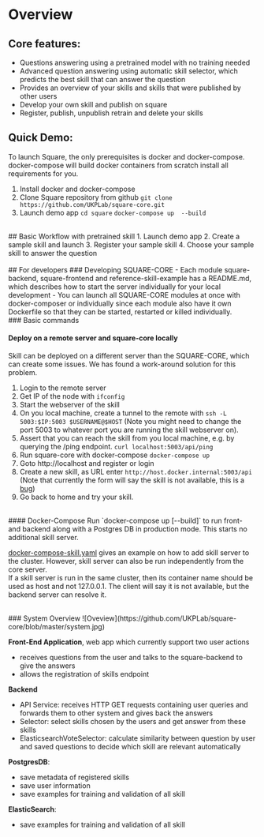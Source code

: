 # Overview
## Core features:
- Questions answering using a pretrained model with no training needed
- Advanced question answering using automatic skill selector, which predicts the best skill that can answer the question
- Provides an overview of your skills and skills that were published by other users
- Develop your own skill and publish on square
- Register, publish, unpublish retrain and delete your skills
&nbsp;
## Quick Demo: 
To launch Square, the only prerequisites is docker and docker-compose. docker-compose will build docker containers from scratch install all requirements for you.
1. Install docker and docker-compose
2. Clone Square repository from github
`git clone https://github.com/UKPLab/square-core.git`
3. Launch demo app
`cd square`
`docker-compose up  --build`
<br />
## Basic Workflow with pretrained skill 
1. Launch demo app
2. Create a sample skill and launch 
3. Register your sample skill 
4. Choose your sample skill to answer the question 
<br />
<br />
## For developers
### Developing SQUARE-CORE
- Each module square-backend, square-frontend and reference-skill-example has a README.md, which describes how to start the server individually for your local development
- You can launch all SQUARE-CORE modules at once with docker-composer or individually since each module also have it own Dockerfile so that they can be started, restarted or killed individually. 
<br />
### Basic commands

#### Deploy on a remote server and square-core locally
Skill can be deployed on a different server than the SQUARE-CORE, which can create some issues. We has found a work-around solution for this problem.
1. Login to the remote server
2. Get IP of the node with `ifconfig`
3. Start the webserver of the skill
4. On you local machine, create a tunnel to the remote with `ssh -L 5003:$IP:5003 $USERNAME@$HOST` (Note you might need to change the port 5003 to whatever port you are running the skill webserver on).
5. Assert that you can reach the skill from you local machine, e.g. by querying the /ping endpoint. `curl localhost:5003/api/ping`
6. Run square-core with docker-compose
   `docker-compose up`
7. Goto http://localhost and register or login
8. Create a new skill, as URL enter `http://host.docker.internal:5003/api` (Note that currently the form will say the skill is not available, this is a [bug](https://github.com/UKPLab/square-core/issues/8))
9. Go back to home and try your skill.
<br />
#### Docker-Compose
Run `docker-compose up [--build]` to run front- and backend along with a Postgres DB in production mode.
This starts no additional skill server.

[docker-compose-skill.yaml](docker-compose-skill.yaml) gives an example on how to add skill server to the cluster.
However, skill server can also be run independently from the core server.  
If a skill server is run in the same cluster, then its container name should be used as host and not 127.0.0.1.
The client will say it is not available, but the backend server can resolve it. 

<br />
### System Overview
![Oveview](https://github.com/UKPLab/square-core/blob/master/system.jpg)

__Front-End Application__, web app which currently support two user actions
- receives questions from the user and talks to the square-backend to give the answers
- allows the registration of skills endpoint

__Backend__
- API Service: receives HTTP GET requests containing user queries and forwards them to other system and gives back the answers
- Selector: select skills chosen by the users and get answer from these skills
- ElasticsearchVoteSelector: calculate similarity between question by user and saved questions to decide which skill are relevant automatically

__PostgresDB__: 
- save metadata of registered skills
- save user information
- save examples for training and validation of all skill 

__ElasticSearch__: 
- save examples for training and validation of all skill 

